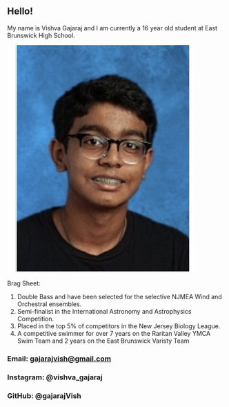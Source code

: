 ## Hello!

My name is Vishva Gajaraj and I am currently a 16 year old student at East Brunswick High School.

<img src = "Screen Shot 2021-06-11 at 6.14.38 PM.png"/>

Brag Sheet:
1. Double Bass and have been selected for the selective NJMEA Wind and Orchestral ensembles.
2. Semi-finalist in the International Astronomy and Astrophysics Competition.
3. Placed in the top 5% of competitors in the New Jersey Biology League.
4. A competitive swimmer for over 7 years on the Raritan Valley YMCA Swim Team and 2 years on the East Brunswick Varisty Team


### Email: gajarajvish@gmail.com
### Instagram: @vishva_gajaraj
### GitHub: @gajarajVish


